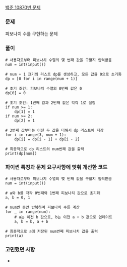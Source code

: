 [백준 10870번 문제](https://www.acmicpc.net/problem/10870)

### 문제
피보나치 수를 구현하는 문제

### 풀이
```
# 사용자로부터 피보나치 수열의 몇 번째 값을 구할지 입력받음
num = int(input())

# num + 1 크기의 리스트 dp를 생성하고, 모든 값을 0으로 초기화
dp = [0 for i in range(num + 1)]

# 초기 조건: 피보나치 수열의 0번째 값은 0
dp[0] = 0

# 초기 조건: 1번째 값과 2번째 값은 각각 1로 설정
if num >= 1:
    dp[1] = 1
if num >= 2:
    dp[2] = 1

# 3번째 값부터는 이전 두 값을 더해서 dp 리스트에 저장
for i in range(3, num + 1):
    dp[i] = dp[i - 1] + dp[i - 2]

# 최종적으로 dp 리스트의 num번째 값을 출력
print(dp[num])
```

### 파이썬 특징과 문제 요구사항에 맞춰 개선한 코드
```
# 사용자로부터 피보나치 수열의 몇 번째 값을 구할지 입력받음
num = int(input())

# a와 b를 각각 0번째와 1번째 피보나치 값으로 초기화
a, b = 0, 1

# num번 동안 반복하며 피보나치 수를 계산
for _ in range(num):
    # a는 이전 b 값으로, b는 이전 a + b 값으로 업데이트
    a, b = b, a + b

# 최종적으로 a에 저장된 num번째 피보나치 값을 출력
print(a)

```

### 고민했던 사항
- 
